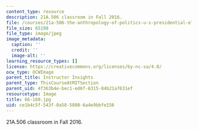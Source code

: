 ```yaml
---
content_type: resource
description: 21A.506 classroom in Fall 2016.
file: /courses/21a-506-the-anthropology-of-politics-u-s-presidential-election-edition-fall-2016/ce1b4c5f543f0a5858006a4e9bbfe156_66-160.jpg
file_size: 65198
file_type: image/jpeg
image_metadata:
  caption: ''
  credit: ''
  image-alt: ''
learning_resource_types: []
license: https://creativecommons.org/licenses/by-nc-sa/4.0/
ocw_type: OCWImage
parent_title: Instructor Insights
parent_type: ThisCourseAtMITSection
parent_uid: 4f363b4e-bec1-ed6f-6315-84b21a7631ef
resourcetype: Image
title: 66-160.jpg
uid: ce1b4c5f-543f-0a58-5800-6a4e9bbfe156
---
```

21A.506 classroom in Fall 2016.